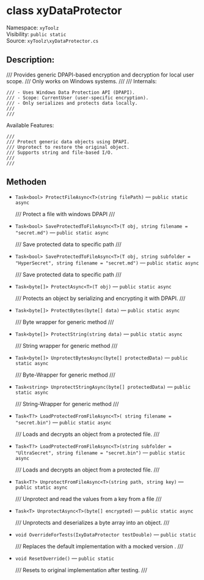 # class xyDataProtector

Namespace: `xyToolz`  
Visibility: `public static`  
Source: `xyToolz\xyDataProtector.cs`

## Description:

/// Provides generic DPAPI-based encryption and decryption for local user scope.
    /// Only works on Windows systems.
    /// 
    /// 
Internals:

    /// - Uses Windows Data Protection API (DPAPI).
    /// - Scope: CurrentUser (user-specific encryption).
    /// - Only serializes and protects data locally.
    /// 
    /// 
Available Features:

    /// 
    /// Protect generic data objects using DPAPI.
    /// Unprotect to restore the original object.
    /// Supports string and file-based I/O.
    /// 
    ///

## Methoden

- `Task<bool> ProtectFileAsync<T>(string filePath)` — `public static async`
  
  /// Protect a file with windows DPAPI
        ///
- `Task<bool> SaveProtectedToFileAsync<T>(T obj, string filename = "secret.md")` — `public static async`
  
  /// Save protected data to specific path
        ///
- `Task<bool> SaveProtectedToFileAsync<T>(T obj, string subfolder = "HyperSecret", string filename = "secret.md")` — `public static async`
  
  /// Save protected data to specific path
        ///
- `Task<byte[]> ProtectAsync<T>(T obj)` — `public static async`
  
  /// Protects an object by serializing and encrypting it with DPAPI.
        ///
- `Task<byte[]> ProtectBytes(byte[] data)` — `public static async`
  
  /// Byte wrapper for generic method
        ///
- `Task<byte[]> ProtectString(string data)` — `public static async`
  
  /// String wrapper for generic method
        ///
- `Task<byte[]> UnprotectBytesAsync(byte[] protectedData)` — `public static async`
  
  /// Byte-Wrapper for generic method
        ///
- `Task<string> UnprotectStringAsync(byte[] protectedData)` — `public static async`
  
  /// String-Wrapper for generic method
        ///
- `Task<T?> LoadProtectedFromFileAsync<T>( string filename = "secret.bin")` — `public static async`
  
  /// Loads and decrypts an object from a protected file. 
        ///
- `Task<T?> LoadProtectedFromFileAsync<T>(string subfolder = "UltraSecret", string filename = "secret.bin")` — `public static async`
  
  /// Loads and decrypts an object from a protected file. 
        ///
- `Task<T?> UnprotectFromFileAsync<T>(string path, string key)` — `public static async`
  
  /// Unprotect and read the values from a key from a file
        ///
- `Task<T> UnprotectAsync<T>(byte[] encrypted)` — `public static async`
  
  /// Unprotects and deserializes a byte array into an object.
        ///
- `void OverrideForTests(IxyDataProtector testDouble)` — `public static`
  
  /// Replaces the default implementation with a mocked version .
        ///
- `void ResetOverride()` — `public static`
  
  /// Resets to original implementation after testing.
        ///

